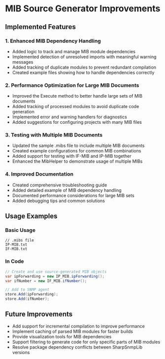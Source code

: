# MIB Source Generator Improvements

## Implemented Features

### 1. Enhanced MIB Dependency Handling
- Added logic to track and manage MIB module dependencies
- Implemented detection of unresolved imports with meaningful warning messages
- Added tracking of duplicate modules to prevent redundant compilation
- Created example files showing how to handle dependencies correctly

### 2. Performance Optimization for Large MIB Documents
- Improved the Execute method to better handle large sets of MIB documents
- Added tracking of processed modules to avoid duplicate code generation
- Implemented error and warning handlers for diagnostics
- Added suggestions for configuring projects with many MIB files

### 3. Testing with Multiple MIB Documents
- Updated the sample .mibs file to include multiple MIB documents
- Created example configurations for common MIB combinations
- Added support for testing with IF-MIB and IP-MIB together
- Enhanced the MibHelper to demonstrate usage of multiple MIBs

### 4. Improved Documentation
- Created comprehensive troubleshooting guide
- Added detailed example of MIB dependency handling
- Documented performance considerations for large MIB sets
- Added debugging tips and common solutions

## Usage Examples

### Basic Usage
```
// .mibs file
IP-MIB.txt
IF-MIB.txt
```

### In Code
```csharp
// Create and use source-generated MIB objects
var ipForwarding = new IP_MIB.ipForwarding();
var ifNumber = new IF_MIB.ifNumber();

// Add to SNMP agent
store.Add(ipForwarding);
store.Add(ifNumber);
```

## Future Improvements
- Add support for incremental compilation to improve performance
- Implement caching of parsed MIB modules for faster builds
- Provide visualization tools for MIB dependencies
- Support filtering to generate code for only specific parts of MIB modules
- Resolve package dependency conflicts between SharpSnmpLib versions
